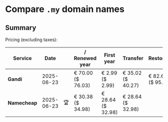 # Compare `.my` domain names

## Summary

Pricing (excluding taxes):

| Service | Date |  | / Renewed year | First year | Transfer | Restoration |
|--|--|--|--|--|--|--|
| **Gandi** | 2025-06-23 |  | € 70.00<br>($ 76.03) | € 2.99<br>($ 2.99) | € 35.02<br>($ 40.27) | € 82.65<br>($ 95.05) |
| **Namecheap** | 2025-06-23 | 🏆 | € 30.38<br>($ 34.98) | € 28.64<br>($ 32.98) | € 28.64<br>($ 32.98) |  |
